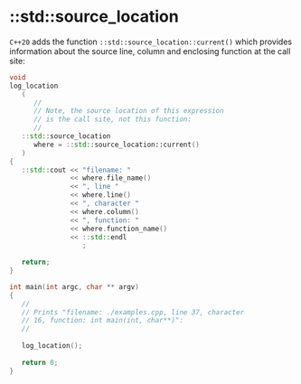 # ::std::source_location

`C++20` adds the function `::std::source_location::current()` which provides information about the source line, column and enclosing function at the call site:

```c++
void
log_location
   (
      //
      // Note, the source location of this expression
      // is the call site, not this function:
      //
   ::std::source_location
      where = ::std::source_location::current()
   )
{
   ::std::cout << "filename: "
               << where.file_name()
               << ", line "
               << where.line()
               << ", character "
               << where.column()
               << ", function: "
               << where.function_name()
               << ::std::endl
                  ;
   
   return;
}

int main(int argc, char ** argv)
{
   //
   // Prints "filename: ./examples.cpp, line 37, character
   // 16, function: int main(int, char**)":
   //
   
   log_location();
   
   return 0;
}
```
